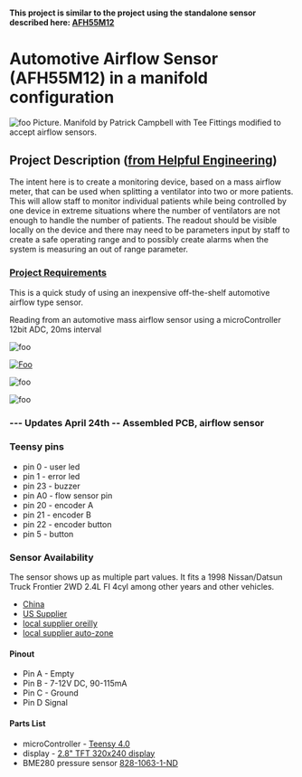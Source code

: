 #### This project is similar to the project using the standalone sensor described here: [AFH55M12](https://github.com/hydronics2/COVID-19-Airflow-Sensor-AFH55M12)

# Automotive Airflow Sensor (AFH55M12) in a manifold configuration

![foo](https://github.com/hydronics2/COVID-19-Airflow-Sensor-AFH55M12-manifold/blob/master/pics/manifold_design.PNG)
Picture. Manifold by Patrick Campbell with Tee Fittings modified to accept airflow sensors.

## Project Description ([from Helpful Engineering](https://www.helpfulengineering.org/))
The intent here is to create a monitoring device, based on a mass airflow meter, that can be used when splitting a ventilator into two or more patients. This will allow staff to monitor individual patients while being controlled by one device in extreme situations where the number of ventilators are not enough to handle the number of patients. The readout should be visible locally on the device and there may need to be parameters input by staff to create a safe operating range and to possibly create alarms when the system is measuring an out of range parameter.


### [Project Requirements](https://docs.google.com/document/d/17Ps910A2vRwnM4EM6F-71GNG1XNa0PaeImd53F7428c/edit?usp=sharing)

This is a quick study of using an inexpensive off-the-shelf automotive airflow type sensor.

Reading from an automotive mass airflow sensor using a microController 12bit ADC, 20ms interval


![foo](https://github.com/hydronics2/COVID-19-Airflow-Sensor-AFH55M12-manifold/blob/master/pics/step_file.PNG)

[![Foo](https://github.com/hydronics2/COVID-19-Airflow-Sensor-AFH55M12-manifold/blob/master/pics/video.PNG)](https://youtu.be/N4MVttKF_WM)

![foo](https://github.com/hydronics2/COVID-19-Airflow-Sensor-AFH55M12-manifold/blob/master/pics/display_image.PNG)

![foo](https://github.com/hydronics2/COVID-19-Airflow-Sensor-AFH55M12-manifold/blob/master/pics/pressure_graph.PNG)

### --- Updates April 24th -- Assembled PCB, airflow sensor

### Teensy pins
- pin 0 - user led
- pin 1 - error led
- pin 23 - buzzer
- pin A0 - flow sensor pin
- pin 20 - encoder A
- pin 21 - encoder B
- pin 22 - encoder button
- pin 5 - button





### Sensor Availability
The sensor shows up as multiple part values. It fits a 1998 Nissan/Datsun Truck Frontier 2WD 2.4L FI 4cyl among other years and other vehicles.
- [China](https://www.aliexpress.com/item/32989444018.html?spm=a2g0o.cart.0.0.74dd3c00g1XL5u&mp=1)
- [US Supplier](https://www.amazon.com/gp/product/B074FZMGWG/ref=ppx_yo_dt_b_asin_title_o00_s00?ie=UTF8&psc=1)
- [local supplier oreilly](https://www.oreillyauto.com/search/1998/nissan/frontier?q=MF21219)
- [local supplier auto-zone](https://www.autozone.com/engine-management/mass-air-flow-sensor/duralast-new-mass-air-flow-sensor-dl-3025/337334_0_4995?&searchText=DL3025)

#### Pinout
- Pin A - Empty
- Pin B - 7-12V DC, 90-115mA
- Pin C - Ground
- Pin D Signal

#### Parts List
- microController - [Teensy 4.0](https://www.pjrc.com/store/teensy40.html)
- display - [2.8" TFT 320x240 display](https://www.pjrc.com/store/display_ili9341_touch.html)
- BME280 pressure sensor [828-1063-1-ND](https://www.digikey.com/product-detail/en/bosch-sensortec/BME280/828-1063-1-ND/6136314)
